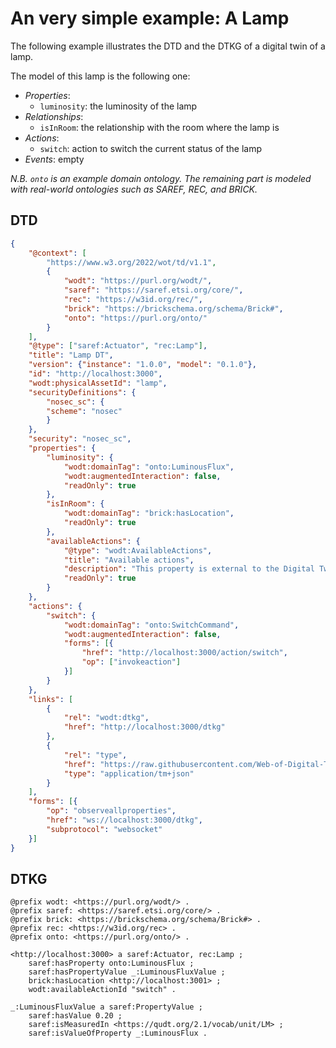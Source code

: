 # An very simple example: A Lamp
The following example illustrates the DTD and the DTKG of a digital twin of a lamp.

The model of this lamp is the following one:
- *Properties*:
    - `luminosity`: the luminosity of the lamp
- *Relationships*:
    - `isInRoom`: the relationship with the room where the lamp is
- *Actions*:
    - `switch`: action to switch the current status of the lamp
- *Events*: empty

*N.B. `onto` is an example domain ontology. The remaining part is modeled with real-world ontologies such as SAREF, REC, and BRICK.*

## DTD
```json
{
    "@context": [
        "https://www.w3.org/2022/wot/td/v1.1",
        {
            "wodt": "https://purl.org/wodt/",
            "saref": "https://saref.etsi.org/core/",
            "rec": "https://w3id.org/rec/",
            "brick": "https://brickschema.org/schema/Brick#",
            "onto": "https://purl.org/onto/"
        }
    ],
    "@type": ["saref:Actuator", "rec:Lamp"],
    "title": "Lamp DT",
    "version": {"instance": "1.0.0", "model": "0.1.0"},
    "id": "http://localhost:3000",
    "wodt:physicalAssetId": "lamp",
    "securityDefinitions": {
        "nosec_sc": {
        "scheme": "nosec"
        }
    },
    "security": "nosec_sc",
    "properties": {
        "luminosity": {
            "wodt:domainTag": "onto:LuminousFlux",
            "wodt:augmentedInteraction": false,
            "readOnly": true
        },
        "isInRoom": {
            "wodt:domainTag": "brick:hasLocation",
            "readOnly": true
        },
        "availableActions": {
            "@type": "wodt:AvailableActions",
            "title": "Available actions",
            "description": "This property is external to the Digital Twin model and allows the DT to describe the currently active actions that can be correctly executed on the Thing.",
            "readOnly": true
        }
    },
    "actions": {
        "switch": {
            "wodt:domainTag": "onto:SwitchCommand",
            "wodt:augmentedInteraction": false,
            "forms": [{
                "href": "http://localhost:3000/action/switch",
                "op": ["invokeaction"]
            }]
        }
    },
    "links": [
        {
            "rel": "wodt:dtkg",
            "href": "http://localhost:3000/dtkg"
        },
        {
            "rel": "type",
            "href": "https://raw.githubusercontent.com/Web-of-Digital-Twins/dtd-conceptual-model/refs/heads/main/implementations/wot/dtd-thing-model.tm.jsonld?token=GHSAT0AAAAAACQZ4J4LLNN7PYFBIRVLIJZYZX2TU2A",
            "type": "application/tm+json"
        }
    ],
    "forms": [{
        "op": "observeallproperties",
        "href": "ws://localhost:3000/dtkg",
        "subprotocol": "websocket"
    }]
}
```

## DTKG
```
@prefix wodt: <https://purl.org/wodt/> .
@prefix saref: <https://saref.etsi.org/core/> .
@prefix brick: <https://brickschema.org/schema/Brick#> .
@prefix rec: <https://w3id.org/rec> .
@prefix onto: <https://purl.org/onto/> .

<http://localhost:3000> a saref:Actuator, rec:Lamp ;
	saref:hasProperty onto:LuminousFlux ;
	saref:hasPropertyValue _:LuminousFluxValue ;
	brick:hasLocation <http://localhost:3001> ;
	wodt:availableActionId "switch" .

_:LuminousFluxValue a saref:PropertyValue ;
	saref:hasValue 0.20 ;
	saref:isMeasuredIn <https://qudt.org/2.1/vocab/unit/LM> ;
	saref:isValueOfProperty _:LuminousFlux .
```
